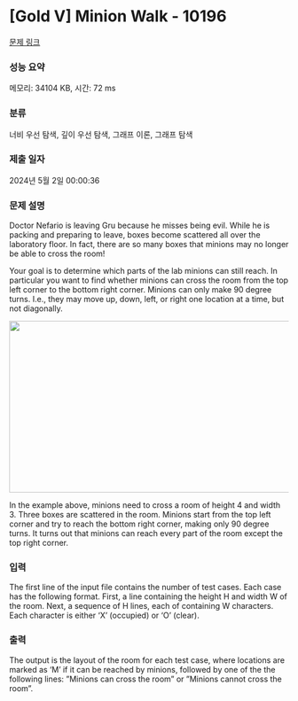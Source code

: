 # [Gold V] Minion Walk - 10196 

[문제 링크](https://www.acmicpc.net/problem/10196) 

### 성능 요약

메모리: 34104 KB, 시간: 72 ms

### 분류

너비 우선 탐색, 깊이 우선 탐색, 그래프 이론, 그래프 탐색

### 제출 일자

2024년 5월 2일 00:00:36

### 문제 설명

<p>Doctor Nefario is leaving Gru because he misses being evil. While he is packing and preparing to leave, boxes become scattered all over the laboratory floor. In fact, there are so many boxes that minions may no longer be able to cross the room!</p>

<p>Your goal is to determine which parts of the lab minions can still reach. In particular you want to find whether minions can cross the room from the top left corner to the bottom right corner. Minions can only make 90 degree turns. I.e., they may move up, down, left, or right one location at a time, but not diagonally.</p>

<p style="text-align: center;"><img alt="" src="https://upload.acmicpc.net/3ae451e6-aaf6-4457-979f-d425ec6b6ac3/-/preview/" style="width: 662px; height: 310px;"></p>

<p>In the example above, minions need to cross a room of height 4 and width 3. Three boxes are scattered in the room. Minions start from the top left corner and try to reach the bottom right corner, making only 90 degree turns. It turns out that minions can reach every part of the room except the top right corner.</p>

### 입력 

 <p>The first line of the input file contains the number of test cases. Each case has the following format. First, a line containing the height H and width W of the room. Next, a sequence of H lines, each of containing W characters. Each character is either ‘X’ (occupied) or ‘O’ (clear).</p>

### 출력 

 <p>The output is the layout of the room for each test case, where locations are marked as ‘M’ if it can be reached by minions, followed by one of the the following lines: ”Minions can cross the room” or ”Minions cannot cross the room”.</p>


